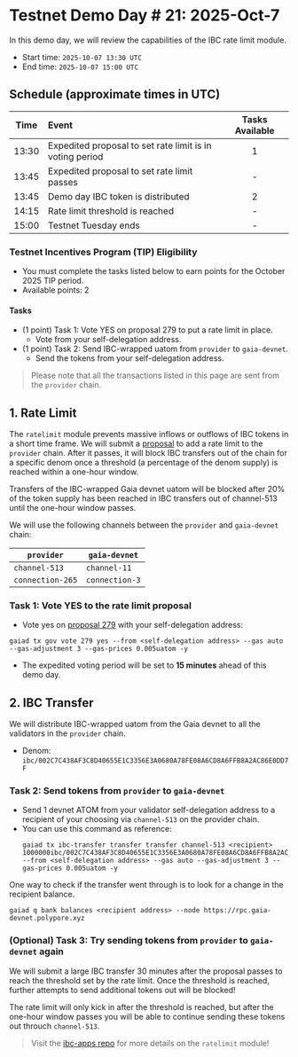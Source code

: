 # Testnet Demo Day # 21: 2025-Oct-7

In this demo day, we will review the capabilities of the IBC rate limit module.

* Start time: `2025-10-07 13:30 UTC`
* End time: `2025-10-07 15:00 UTC`

## Schedule (approximate times in UTC)

| Time  | Event                                                    | Tasks Available |
| :---: | :------------------------------------------------------- | :-------------: |
| 13:30 | Expedited proposal to set rate limit is in voting period |        1        |
| 13:45 | Expedited proposal to set rate limit passes              |        -        |
| 13:45 | Demo day IBC token is distributed                        |        2        |
| 14:15 | Rate limit threshold is reached                          |        -        |
| 15:00 | Testnet Tuesday ends                                     |        -        |


### Testnet Incentives Program (TIP) Eligibility

* You must complete the tasks listed below to earn points for the October 2025 TIP period.
* Available points: 2

#### Tasks

* (1 point) Task 1: Vote YES on proposal 279 to put a rate limit in place.
  * Vote from your self-delegation address.
* (1 point) Task 2: Send IBC-wrapped uatom from `provider` to `gaia-devnet`.
  * Send the tokens from your self-delegation address.

> Please note that all the transactions listed in this page are sent from the `provider` chain.

## 1. Rate Limit

The `ratelimit` module prevents massive inflows or outflows of IBC tokens in a short time frame. We will submit a [proposal](proposal-ratelimit.json) to add a rate limit to the `provider` chain. After it passes, it will block IBC transfers out of the chain for a specific denom once a threshold (a percentage of the denom supply) is reached within a one-hour window.

Transfers of the IBC-wrapped Gaia devnet uatom will be blocked after 20% of the token supply has been reached in IBC transfers out of channel-513 until the one-hour window passes.

We will use the following channels between the `provider` and `gaia-devnet` chain:

| `provider`       | `gaia-devnet`  |
| ---------------- | -------------- |
| `channel-513`    | `channel-11`   |
| `connection-265` | `connection-3` |

### Task 1: Vote YES to the rate limit proposal
* Vote yes on [proposal 279](https://explorer.polypore.xyz/provider/gov/279) with your self-delegation address:
```
gaiad tx gov vote 279 yes --from <self-delegation address> --gas auto --gas-adjustment 3 --gas-prices 0.005uatom -y
```
* The expedited voting period will be set to **15 minutes** ahead of this demo day.

## 2. IBC Transfer

We will distribute IBC-wrapped uatom from the Gaia devnet to all the validators in the `provider` chain.
* Denom: `ibc/002C7C438AF3C8D40655E1C3356E3A0680A78FE08A6CD8A6FFB8A2AC86E0DD7F`

### Task 2: Send tokens from `provider` to `gaia-devnet`
* Send 1 devnet ATOM from your validator self-delegation address to a recipient of your choosing  via `channel-513` on the provider chain.
* You can use this command as reference:
   ```
   gaiad tx ibc-transfer transfer transfer channel-513 <recipient> 1000000ibc/002C7C438AF3C8D40655E1C3356E3A0680A78FE08A6CD8A6FFB8A2AC86E0DD7F --from <self-delegation address> --gas auto --gas-adjustment 3 --gas-prices 0.005uatom -y
   ```

One way to check if the transfer went through is to look for a change in the recipient balance.
```
gaiad q bank balances <recipient address> --node https://rpc.gaia-devnet.polypore.xyz
```

### (Optional) Task 3: Try sending tokens from `provider` to `gaia-devnet` again

We will submit a large IBC transfer 30 minutes after the proposal passes to reach the threshold set by the rate limit. Once the threshold is reached, further attempts to send additional tokens out will be blocked!

The rate limit will only kick in after the threshold is reached, but after the one-hour window passes you will be able to continue sending these tokens out throuch `channel-513`.

> Visit the [ibc-apps repo](https://github.com/cosmos/ibc-apps/tree/main/modules/rate-limiting) for more details on the `ratelimit` module!


